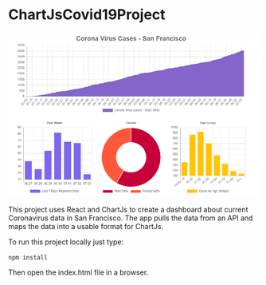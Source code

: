 # ChartJsCovid19Project

![alt text](chartJsDashboardImage.png)

This project uses React and ChartJs to create a dashboard about current Coronavirus data in San Francisco. The app pulls the data from an API and maps the data into a usable format for ChartJs.

To run this project locally just type:
```
npm install
```
Then open the index.html file in a browser.
